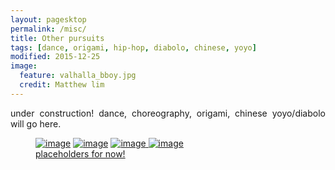 ```yaml
---
layout: pagesktop
permalink: /misc/
title: Other pursuits
tags: [dance, origami, hip-hop, diabolo, chinese, yoyo]
modified: 2015-12-25
image:
  feature: valhalla_bboy.jpg
  credit: Matthew lim
---
```

<div align="justify"> 
under construction! dance, choreography, origami, chinese yoyo/diabolo will go here.
</div>

<figure class="half">
	<a href="{{ site.url }}"><img src="{{ site.url }}/images/bar1.jpg" alt="image"></a>
	<a href="{{ site.url }}"><img src="{{ site.url }}/images/bar2.jpg" alt="image"></a>
	<a href="{{ site.url }}"><img src="{{ site.url }}/images/bar3.jpg" alt="image">
	<a href="{{ site.url }}"><img src="{{ site.url }}/images/bar4.jpg" alt="image">
	<figcaption>placeholders for now!</figcaption>
</figure>